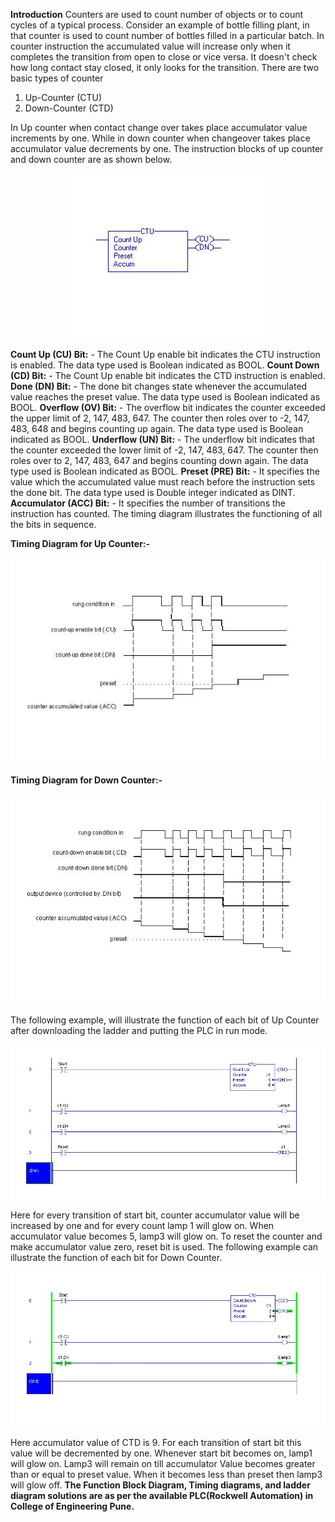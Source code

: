 **Introduction**
Counters are used to count number of objects or to count cycles of a typical process. Consider an example of bottle filling plant, in that counter is used to count number of bottles filled in a particular batch.
In counter instruction the accumulated value will increase only when it completes the transition from open to close or vice versa. It doesn't check how long contact stay closed, it only looks for the transition. There are two basic types of counter
1.   Up-Counter (CTU)
2.   Down-Counter (CTD)

In Up counter when contact change over takes place accumulator value increments by one. While in down counter when changeover takes place accumulator value decrements by one.
The instruction blocks of up counter and down counter are as shown below.

<center><img src="images/img2.jpg" title="" /></center>

**Count Up (CU) Bit:** - The Count Up enable bit indicates the CTU instruction is enabled. The data type used is Boolean indicated as BOOL.
**Count Down (CD) Bit:** - The Count Up enable bit indicates the CTD instruction is enabled.
**Done (DN) Bit:** - The done bit changes state whenever the accumulated value reaches the preset value. The data type used is Boolean indicated as BOOL.
**Overflow (OV) Bit:** - The overflow bit indicates the counter exceeded the upper limit of 2, 147, 483, 647. The counter then roles over to -2, 147, 483, 648 and begins counting up again. The data type used is Boolean indicated as BOOL.
**Underflow (UN) Bit:** - The underflow bit indicates that the counter exceeded the lower limit of -2, 147, 483, 647. The counter then roles over to 2, 147, 483, 647 and begins counting down again. The data type used is Boolean indicated as BOOL.
**Preset (PRE) Bit:** - It specifies the value which the accumulated value must reach before the instruction sets the done bit. The data type used is Double integer indicated as DINT.
**Accumulator (ACC) Bit:** - It specifies the number of transitions the instruction has counted.﻿
The timing diagram illustrates the functioning of all the bits in sequence.

**Timing Diagram for Up Counter:-**

<center><img src="images/img3.jpg" title="" /></center>

**Timing Diagram for Down Counter:-**

<center><img src="images/img4.jpg" title="" /></center>

The following example, will illustrate the function of each bit of Up Counter after downloading the ladder and putting the PLC in run mode.

<center><img src="images/img5.jpg" title="" /></center>

Here for every transition of start bit, counter accumulator value will be increased by one and for every count lamp 1 will glow on. When accumulator value becomes 5, lamp3 will glow on. To reset the counter and make accumulator value zero, reset bit is used.
The following example can illustrate the function of each bit for Down Counter.

<center><img src="images/img6.jpg" title="" /></center>

Here accumulator value of CTD is 9. For each transition of start bit this value will be decremented by one. Whenever start bit becomes on, lamp1 will glow on. Lamp3 will remain on till accumulator Value becomes greater than or equal to preset value. When it becomes less than preset then lamp3 will glow off.
**The Function Block Diagram, Timing diagrams, and ladder diagram solutions are as per the available PLC(Rockwell Automation) in College of Engineering Pune.**









